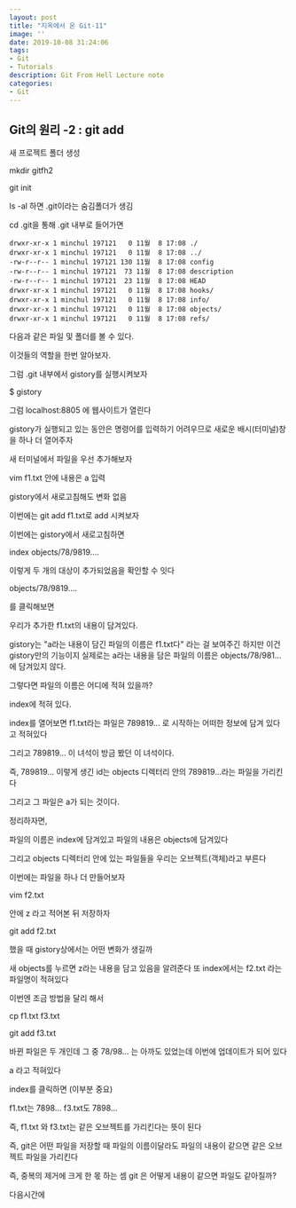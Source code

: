 ```yaml
---
layout: post
title: "지옥에서 온 Git-11"
image: ''
date: 2019-10-08 31:24:06
tags: 
- Git
- Tutorials
description: Git From Hell Lecture note
categories:
- Git
---
```


## Git의 원리 -2 : git add

새 프로젝트 폴더 생성

mkdir gitfh2

git init

ls -al
하면 .git이라는 숨김폴더가 생김

cd .git을 통해 .git 내부로 들어가면

```
drwxr-xr-x 1 minchul 197121   0 11월  8 17:08 ./
drwxr-xr-x 1 minchul 197121   0 11월  8 17:08 ../
-rw-r--r-- 1 minchul 197121 130 11월  8 17:08 config
-rw-r--r-- 1 minchul 197121  73 11월  8 17:08 description
-rw-r--r-- 1 minchul 197121  23 11월  8 17:08 HEAD
drwxr-xr-x 1 minchul 197121   0 11월  8 17:08 hooks/
drwxr-xr-x 1 minchul 197121   0 11월  8 17:08 info/
drwxr-xr-x 1 minchul 197121   0 11월  8 17:08 objects/
drwxr-xr-x 1 minchul 197121   0 11월  8 17:08 refs/

```
다음과 같은 파일 및 폴더를 볼 수 있다.

이것들의 역할을 한번 알아보자.

그럼 .git 내부에서 gistory를 실행시켜보자

$ gistory

그럼 localhost:8805 에 웹사이트가 열린다


gistory가 실행되고 있는 동안은 명령어를 입력하기 어려우므로
새로운 배시(터미널)창을 하나 더 열어주자


새 터미널에서
파일을 우선 추가해보자

vim f1.txt
안에 내용은 a 입력

gistory에서 새로고침해도 변화 없음

이번에는 git add f1.txt로 add 시켜보자

이번에는 gistory에서 새로고침하면 

index
objects/78/9819....

이렇게 두 개의 대상이 추가되었음을 확인할 수 잇다

objects/78/9819....

를 클릭해보면

우리가 추가한 f1.txt의 내용이 담겨있다.

gistory는 "a라는 내용이 담긴 파일의 이름은 f1.txt다" 라는 걸 보여주긴 하지만
이건 gistory만의 기능이지
실제로는 a라는 내용을 담은 파일의 이름은 objects/78/981... 에 담겨있지 않다.

그렇다면 파일의 이름은 어디에 적혀 있을까?

index에 적혀 있다.

index를 열어보면 
f1.txt라는 파일은 789819... 로 시작하는 어떠한 정보에 담겨 있다
고 적혀있다

그리고  789819...  이 녀석이 방금 봤던 이 녀석이다.

즉,  789819... 이렇게 생긴 id는 
objects 디렉터리 안의  789819...라는 파일을 가리킨다

그리고 그 파일은 a가 되는 것이다.

정리하자면, 

파일의 이름은 index에 담겨있고
파일의 내용은 objects에 담겨있다

그리고 objects 디렉터리 안에 있는 파일들을 우리는
오브젝트(객체)라고 부른다



이번에는 파일을 하나 더 만들어보자

vim f2.txt

안에 z
라고 적어본 뒤 저장하자

git add f2.txt

했을 때 gistory상에서는 어떤 변화가 생길까

새 objects를 누르면 z라는 내용을 담고 있음을 알려준다
또
index에서는 f2.txt 라는 파일명이 적혀있다 

이번엔 조금 방법을 달리 해서

cp f1.txt f3.txt

git add f3.txt

바뀐 파일은 두 개인데 
그 중 78/98... 는 아까도 있었는데 이번에 업데이트가 되어 있다

a 라고 적혀있다

index를 클릭하면 (이부분 중요)

f1.txt는 7898...
f3.txt도 7898...

즉, f1.txt 와 f3.txt는 같은 오브젝트를 가리킨다는 뜻이 된다

즉, git은 어떤 파일을 저장할 때 파일의 이름이달라도 
파일의 내용이 같으면 같은 오브젝트 파일을 가리킨다
 
 즉, 중복의 제거에 크게 한 몫 하는 셈
git 은 어떻게 내용이 같으면 파일도 같아질까?
 
 다음시간에